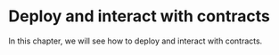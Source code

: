 # Deploy and interact with contracts

In this chapter, we will see how to deploy and interact with contracts.